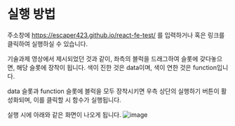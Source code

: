 # 실행 방법
주소창에 https://escaper423.github.io/react-fe-test/ 를 입력하거나 혹은 링크를 클릭하여 실행하실 수 있습니다.

기술과제 영상에서 제시되었던 것과 같이, 좌측의 블럭을 드래그하여 슬롯에 갖다놓으면, 해당 슬롯에 장착이 됩니다.
색이 진한 것은 data이며, 색이 연한 것은 function입니다.

data 슬롯과 function 슬롯에 블럭을 모두 장착시키면 우측 상단의 실행하기 버튼이 활성화되며, 이를 클릭할 시
함수가 실행됩니다.

실행 시에 아래와 같은 화면이 나오게 됩니다.
![image](https://user-images.githubusercontent.com/41889090/161424924-5f4c75aa-d512-4864-b708-f2912672368a.png)
